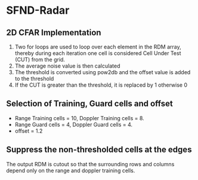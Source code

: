 # SFND-Radar

## 2D CFAR Implementation

1. Two for loops are used to loop over each element in the RDM array, thereby during each iteration one cell is considered Cell Under Test (CUT) from the grid.
2. The average noise value is then calculated
3. The threshold is converted using pow2db and the offset value is added to the threshold
4. If the CUT is greater than the threshold, it is replaced by 1 otherwise 0

## Selection of Training, Guard cells and offset

* Range Training cells = 10, Doppler Training cells = 8.
* Range Guard cells = 4, Doppler Guard cells = 4.
* offset = 1.2 

## Suppress the non-thresholded cells at the edges
The output RDM is cutout so that the surrounding rows and columns depend only on the range and doppler training cells.
